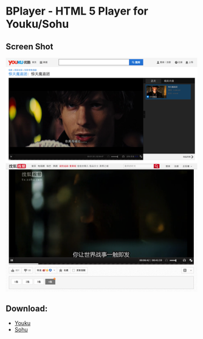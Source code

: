 # BPlayer - HTML 5 Player for Youku/Sohu

## Screen Shot
![image](../img/bplayer_youku.png)
![image](../img/bplayer_sohu.png)


## Download:

- [Youku](http://bplayer.aws.af.cm/extension/youku)
- [Sohu](http://bplayer.aws.af.cm/extension/sohu)